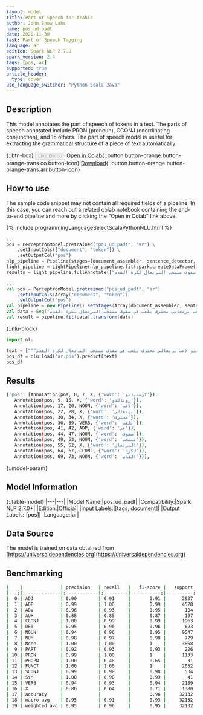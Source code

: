 ```yaml
---
layout: model
title: Part of Speech for Arabic
author: John Snow Labs
name: pos_ud_padt
date: 2020-11-30
task: Part of Speech Tagging
language: ar
edition: Spark NLP 2.7.0
spark_version: 2.4
tags: [pos, ar]
supported: true
article_header:
  type: cover
use_language_switcher: "Python-Scala-Java"
---
```


## Description

This model annotates the part of speech of tokens in a text. The parts of speech annotated include PRON (pronoun), CCONJ (coordinating conjunction), and 15 others. The part of speech model is useful for extracting the grammatical structure of a piece of text automatically.

{:.btn-box}
<button class="button button-orange" disabled>Live Demo</button>
[Open in Colab](https://colab.research.google.com/github/JohnSnowLabs/spark-nlp-workshop/blob/master/tutorials/Certification_Trainings/Public/6.Playground_DataFrames.ipynb){:.button.button-orange.button-orange-trans.co.button-icon}
[Download](https://s3.amazonaws.com/auxdata.johnsnowlabs.com/public/models/pos_ud_padt_ar_2.7.0_2.4_1606721957579.zip){:.button.button-orange.button-orange-trans.arr.button-icon}

## How to use

The sample code snippet may not contain all required fields of a pipeline. In this case, you can reach out a related colab notebook containing the end-to-end pipeline and more by clicking the "Open in Colab" link above.


<div class="tabs-box" markdown="1">
{% include programmingLanguageSelectScalaPythonNLU.html %}

```python
...
pos = PerceptronModel.pretrained("pos_ud_padt", "ar") \
    .setInputCols(["document", "token"]) \
    .setOutputCol("pos")
nlp_pipeline = Pipeline(stages=[document_assembler, sentence_detector, tokenizer, pos])
light_pipeline = LightPipeline(nlp_pipeline.fit(spark.createDataFrame([['']]).toDF("text")))
results = light_pipeline.fullAnnotate(["كرستيانو رونالدو لاعب برتغالي محترف يلعب في صفوف منتخب البرتغال لكرة القدم"])
```
```scala
...
val pos = PerceptronModel.pretrained("pos_ud_padt", "ar")
    .setInputCols(Array("document", "token"))
    .setOutputCol("pos")
val pipeline = new Pipeline().setStages(Array(document_assembler, sentence_detector, tokenizer, pos))
val data = Seq("كرستيانو رونالدو لاعب برتغالي محترف يلعب في صفوف منتخب البرتغال لكرة القدم").toDF("text")
val result = pipeline.fit(data).transform(data)
```

{:.nlu-block}
```python
import nlu

text = ["""كرستيانو رونالدو لاعب برتغالي محترف يلعب في صفوف منتخب البرتغال لكرة القدم"""]
pos_df = nlu.load('ar.pos').predict(text)
pos_df
```

</div>

## Results

```bash
{'pos': [Annotation(pos, 0, 7, X, {'word': 'كرستيانو'}),
   Annotation(pos, 9, 15, X, {'word': 'رونالدو'}),
   Annotation(pos, 17, 20, NOUN, {'word': 'لاعب'}),
   Annotation(pos, 22, 28, X, {'word': 'برتغالي'}),
   Annotation(pos, 30, 34, X, {'word': 'محترف'}),
   Annotation(pos, 36, 39, VERB, {'word': 'يلعب'}),
   Annotation(pos, 41, 42, ADP, {'word': 'في'}),
   Annotation(pos, 44, 47, NOUN, {'word': 'صفوف'}),
   Annotation(pos, 49, 53, NOUN, {'word': 'منتخب'}),
   Annotation(pos, 55, 62, X, {'word': 'البرتغال'}),
   Annotation(pos, 64, 67, CCONJ, {'word': 'لكرة'}),
   Annotation(pos, 69, 73, NOUN, {'word': 'القدم'})],
```

{:.model-param}
## Model Information

{:.table-model}
|---|---|
|Model Name:|pos_ud_padt|
|Compatibility:|Spark NLP 2.7.0+|
|Edition:|Official|
|Input Labels:|[tags, document]|
|Output Labels:|[pos]|
|Language:|ar|

## Data Source

The model is trained on data obtained from [https://universaldependencies.org](https://universaldependencies.org)

## Benchmarking

```bash
|    |              | precision   | recall   |   f1-score |   support |
|---:|:-------------|:------------|:---------|-----------:|----------:|
|  0 | ADJ          | 0.90        | 0.91     |       0.91 |      2937 |
|  1 | ADP          | 0.99        | 1.00     |       0.99 |      4528 |
|  2 | ADV          | 0.96        | 0.93     |       0.95 |       104 |
|  3 | AUX          | 0.88        | 0.85     |       0.87 |       197 |
|  4 | CCONJ        | 1.00        | 0.99     |       0.99 |      1963 |
|  5 | DET          | 0.95        | 0.96     |       0.96 |       623 |
|  6 | NOUN         | 0.94        | 0.96     |       0.95 |      9547 |
|  7 | NUM          | 0.98        | 0.97     |       0.98 |       779 |
|  8 | None         | 1.00        | 1.00     |       1    |      3868 |
|  9 | PART         | 0.92        | 0.93     |       0.93 |       226 |
| 10 | PRON         | 0.99        | 1.00     |       1    |      1133 |
| 11 | PROPN        | 1.00        | 0.48     |       0.65 |        31 |
| 12 | PUNCT        | 1.00        | 1.00     |       1    |      2052 |
| 13 | SCONJ        | 0.99        | 0.98     |       0.98 |       534 |
| 14 | SYM          | 1.00        | 0.98     |       0.99 |        41 |
| 15 | VERB         | 0.94        | 0.93     |       0.94 |      2189 |
| 16 | X            | 0.80        | 0.64     |       0.71 |      1380 |
| 17 | accuracy     |             |          |       0.96 |     32132 |
| 18 | macro avg    | 0.95        | 0.91     |       0.93 |     32132 |
| 19 | weighted avg | 0.95        | 0.96     |       0.95 |     32132 |
```